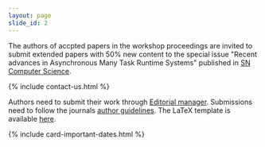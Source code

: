 ```yaml
--- 
layout: page 
slide_id: 2 
---
```


<div class="row mt-xs-0 mt-sm-0 mt-md-1 mt-lg-2 mt-xl-3 mb-xs-2 mb-sm-2">

<div class="col-sm-12 col-xs-12 col-md-6 col-lg-6 col-xl-6 text-justify conference-text" markdown="1">

The authors of accpted papers in the workshop proceedings are invited to submit extended papers with 50% new content to the special issue "Recent advances in Asynchronous Many Task Runtime Systems" published in <a href="https://link.springer.com/journal/42979">SN Computer Science</a>.

{% include contact-us.html %}

</div>

<div class="col-sm-12 col-xs-12 col-md-6 col-lg-6 col-xl-6 conference-text text-justify" markdown="1">

Authors need to submit their work through [Editorial manager](https://www.editorialmanager.com/sncs/default2.aspx). Submissions need to follow the journals [author guidelines](https://link.springer.com/journal/42979/submission-guidelines#Instructions%20for%20Authors). The LaTeX template is available [here](https://www.springernature.com/gp/authors/campaigns/latex-author-support).




<!---
The Best Paper/Poster Award will be selected on the basis of explicit recommendations of the reviewers and their scoring towards the paper’s originality and quality.
**Important Dates (AoE)**:

**Submission Deadline (Abstract):** October 4th

**Notification of Acceptance (Abstract):** October 18th

**Submission Deadline (Paper):** January 17th

**Notification of Acceptance (Paper):** January 31th

**Camera-ready paper:** February 14th
-->

{% include card-important-dates.html %}

</div>

</div>
